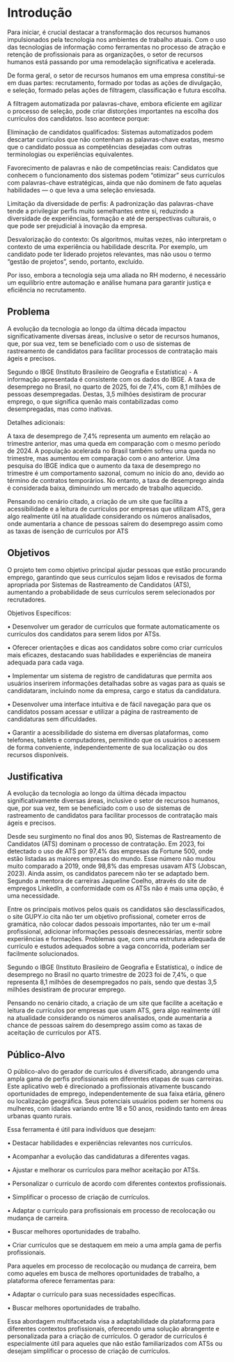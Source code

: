 # Introdução
Para iniciar, é crucial destacar a transformação dos recursos humanos impulsionados pela tecnologia nos ambientes de trabalho atuais. Com o uso das tecnologias de informação como ferramentas no processo de atração e retenção de profissionais para as organizações, o setor de recursos humanos está passando por uma remodelação significativa e acelerada.

De forma geral, o setor de recursos humanos em uma empresa constitui-se em duas partes: recrutamento, formado por todas as ações de divulgação, e seleção, formado pelas ações de filtragem, classificação e futura escolha.

A filtragem automatizada por palavras-chave, embora eficiente em agilizar o processo de seleção, pode criar distorções importantes na escolha dos currículos dos candidatos. Isso acontece porque:

Eliminação de candidatos qualificados: Sistemas automatizados podem descartar currículos que não contenham as palavras-chave exatas, mesmo que o candidato possua as competências desejadas com outras terminologias ou experiências equivalentes.

Favorecimento de palavras e não de competências reais: Candidatos que conhecem o funcionamento dos sistemas podem “otimizar” seus currículos com palavras-chave estratégicas, ainda que não dominem de fato aquelas habilidades — o que leva a uma seleção enviesada.

Limitação da diversidade de perfis: A padronização das palavras-chave tende a privilegiar perfis muito semelhantes entre si, reduzindo a diversidade de experiências, formação e até de perspectivas culturais, o que pode ser prejudicial à inovação da empresa.

Desvalorização do contexto: Os algoritmos, muitas vezes, não interpretam o contexto de uma experiência ou habilidade descrita. Por exemplo, um candidato pode ter liderado projetos relevantes, mas não usou o termo “gestão de projetos”, sendo, portanto, excluído.

Por isso, embora a tecnologia seja uma aliada no RH moderno, é necessário um equilíbrio entre automação e análise humana para garantir justiça e eficiência no recrutamento.

## Problema

 A evolução da tecnologia ao longo da última década impactou significativamente diversas áreas, inclusive o setor de recursos humanos, que, por sua vez, tem se beneficiado com o uso de sistemas de rastreamento de candidatos para facilitar processos de contratação mais ágeis e precisos.

Segundo o IBGE (Instituto Brasileiro de Geografia e Estatística) - A informação apresentada é consistente com os dados do IBGE. A taxa de desemprego no Brasil, no quarto de 2025, foi de 7,4%, com 8,1 milhões de pessoas desempregadas. Destas, 3,5 milhões desistiram de procurar emprego, o que significa quenão mais contabilizadas como desempregadas, mas como inativas.

Detalhes adicionais:

A taxa de desemprego de 7,4% representa um aumento em relação ao trimestre anterior, mas uma queda em comparação com o mesmo período de 2024. A população acelerada no Brasil também sofreu uma queda no trimestre, mas aumentou em comparação com o ano anterior. Uma pesquisa do IBGE indica que o aumento da taxa de desemprego no trimestre é um comportamento sazonal, comum no início do ano, devido ao término de contratos temporários. No entanto, a taxa de desemprego ainda é considerada baixa, diminuindo um mercado de trabalho aquecido.

Pensando no cenário citado, a criação de um site que facilita a acessibilidade e a leitura de currículos por empresas que utilizam ATS, gera algo realmente útil na atualidade considerando os números analisados, onde aumentaria a chance de pessoas saírem do desemprego assim como as taxas de isenção de currículos por ATS

## Objetivos

 O projeto tem como objetivo principal ajudar pessoas que estão procurando emprego, garantindo que seus currículos sejam lidos e revisados de forma apropriada por Sistemas de Rastreamento de Candidatos (ATS), aumentando a probabilidade de seus currículos serem selecionados por recrutadores. 

Objetivos Específicos: 

 • Desenvolver um gerador de currículos que formate automaticamente os currículos dos candidatos para serem lidos por ATSs. 

 • Oferecer orientações e dicas aos candidatos sobre como criar currículos mais eficazes, destacando suas habilidades e experiências de maneira adequada para cada vaga. 

 • Implementar um sistema de registro de candidaturas que permita aos usuários inserirem informações detalhadas sobre as vagas para as quais se candidataram, incluindo nome da empresa, cargo e status da candidatura. 

 • Desenvolver uma interface intuitiva e de fácil navegação para que os candidatos possam acessar e utilizar a página de rastreamento de candidaturas sem dificuldades. 

 • Garantir a acessibilidade do sistema em diversas plataformas, como telefones, tablets e computadores, permitindo que os usuários o acessem de forma conveniente, independentemente de sua localização ou dos recursos disponíveis.
 

## Justificativa

 A evolução da tecnologia ao longo da última década impactou significativamente diversas áreas, inclusive o setor de recursos humanos, que, por sua vez, tem se beneficiado com o uso de sistemas de rastreamento de candidatos para facilitar processos de contratação mais ágeis e precisos. 

 Desde seu surgimento no final dos anos 90, Sistemas de Rastreamento de Candidatos (ATS) dominam o processo de contratação. Em 2023, foi detectado o uso de ATS por 97,4% das empresas da Fortune 500, onde estão listadas as maiores empresas do mundo. Esse número não mudou muito comparado a 2019, onde 98,8% das empresas usavam ATS (Jobscan, 2023). Ainda assim, os candidatos parecem não ter se adaptado bem. Segundo a mentora de carreiras Jaqueline Coelho, através do site de empregos LinkedIn, a conformidade com os ATSs não é mais uma opção, é uma necessidade. 

 Entre os principais motivos pelos quais os candidatos são desclassificados, o site GUPY.io cita não ter um objetivo profissional, cometer erros de gramática, não colocar dados pessoais importantes, não ter um e-mail profissional, adicionar informações pessoais desnecessárias, mentir sobre experiências e formações. Problemas que, com uma estrutura adequada de currículo e estudos adequados sobre a vaga concorrida, poderiam ser facilmente solucionados. 

 Segundo o IBGE (Instituto Brasileiro de Geografia e Estatística), o índice de desemprego no Brasil no quarto trimestre de 2023 foi de 7,4%, o que representa 8,1 milhões de desempregados no país, sendo que destas 3,5 milhões desistiram de procurar emprego.  

 Pensando no cenário citado, a criação de um site que facilite a aceitação e leitura de currículos por empresas que usam ATS, gera algo realmente útil na atualidade considerando os números analisados, onde aumentaria a chance de pessoas saírem do desemprego assim como as taxas de aceitação de currículos por ATS. 


## Público-Alvo

 O público-alvo do gerador de currículos é diversificado, abrangendo uma ampla gama de perfis profissionais em diferentes etapas de suas carreiras. Este aplicativo web é direcionado a profissionais ativamente buscando oportunidades de emprego, independentemente de sua faixa etária, gênero ou localização geográfica. Seus potenciais usuários podem ser homens ou mulheres, com idades variando entre 18 e 50 anos, residindo tanto em áreas urbanas quanto rurais.  

Essa ferramenta é útil para indivíduos que desejam: 

 • Destacar habilidades e experiências relevantes nos currículos. 

 • Acompanhar a evolução das candidaturas a diferentes vagas. 

 • Ajustar e melhorar os currículos para melhor aceitação por ATSs. 

 • Personalizar o currículo de acordo com diferentes contextos profissionais. 

 • Simplificar o processo de criação de currículos. 

 • Adaptar o currículo para profissionais em processo de recolocação ou mudança de carreira. 

 • Buscar melhores oportunidades de trabalho. 

 • Criar currículos que se destaquem em meio a uma ampla gama de perfis profissionais. 

Para aqueles em processo de recolocação ou mudança de carreira, bem como aqueles em busca de melhores oportunidades de trabalho, a plataforma oferece ferramentas para: 

 • Adaptar o currículo para suas necessidades específicas. 

 • Buscar melhores oportunidades de trabalho. 

 Essa abordagem multifacetada visa a adaptabilidade da plataforma para diferentes contextos profissionais, oferecendo uma solução abrangente e personalizada para a criação de currículos. O gerador de currículos é especialmente útil para aqueles que não estão familiarizados com ATSs ou desejam simplificar o processo de criação de currículos.
